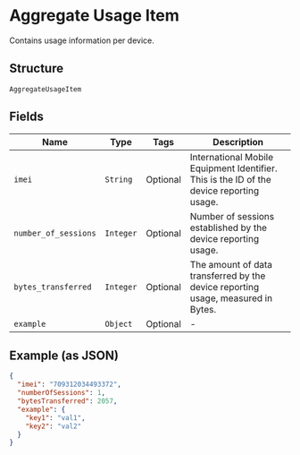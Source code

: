
# Aggregate Usage Item

Contains usage information per device.

## Structure

`AggregateUsageItem`

## Fields

| Name | Type | Tags | Description |
|  --- | --- | --- | --- |
| `imei` | `String` | Optional | International Mobile Equipment Identifier. This is the ID of the device reporting usage. |
| `number_of_sessions` | `Integer` | Optional | Number of sessions established by the device reporting usage. |
| `bytes_transferred` | `Integer` | Optional | The amount of data transferred by the device reporting usage, measured in Bytes. |
| `example` | `Object` | Optional | - |

## Example (as JSON)

```json
{
  "imei": "709312034493372",
  "numberOfSessions": 1,
  "bytesTransferred": 2057,
  "example": {
    "key1": "val1",
    "key2": "val2"
  }
}
```


